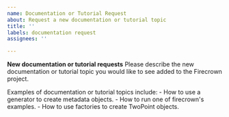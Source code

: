```yaml
---
name: Documentation or Tutorial Request
about: Request a new documentation or tutorial topic
title: ''
labels: documentation request
assignees: ''

---
```


**New documentation or tutorial requests**
Please describe the new documentation or tutorial topic you would like to see added to
the Firecrown project. 

Examples of documentation or tutorial topics include:
    - How to use a generator to create metadata objects.
    - How to run one of firecrown's examples.
    - How to use factories to create TwoPoint objects.
